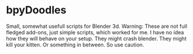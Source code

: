 # bpyDoodles
Small, somewhat usefull scripts for Blender 3d.
Warning: These are not full fledged add-ons, just simple scripts, which worked for me.
I have no idea how they will behave on your setup. They might crash blender. They might kill your kitten. Or something in between. So use caution.

